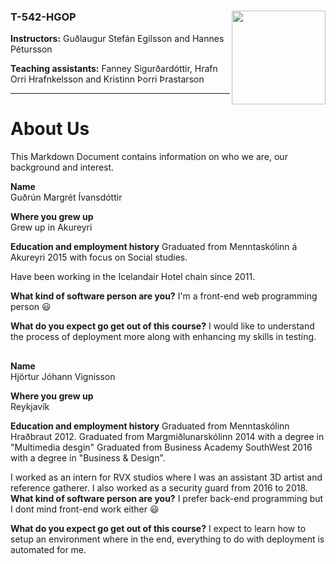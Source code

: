 ### T-542-HGOP <img align="right" width="150" height="150" src="http://iva2011.ru.is/images/default_mono.png">

**Instructors:** Guðlaugur Stefán Egilsson and Hannes Pétursson

**Teaching assistants:** Fanney Sigurðardóttir, Hrafn Orri Hrafnkelsson and Kristinn Þorri Þrastarson

---
# About Us 

This Markdown Document contains information on who we are, our background and interest.


**Name**  
Guðrún Margrét Ívansdóttir

**Where you grew up**  
Grew up in Akureyri

**Education and employment history**
Graduated from Menntaskólinn á Akureyri 2015 with focus on Social studies. 

Have been working in the Icelandair Hotel chain since 2011.

**What kind of software person are you?**
I'm a front-end web programming person :smiley:


**What do you expect go get out of this course?**
I would like to understand the process of deployment more along with enhancing my skills in testing. 

##

**Name**  
Hjörtur Jóhann Vignisson

**Where you grew up**  
Reykjavík

**Education and employment history**
Graduated from Menntaskólinn Hraðbraut 2012.
Graduated from Margmiðlunarskólinn 2014 with a degree in "Multimedia desgin"
Graduated from Business Academy SouthWest 2016 with a degree in "Business & Design".

I worked as an intern for RVX studios where I was an assistant 3D artist and reference gatherer.
I also worked as a security guard from 2016 to 2018.
**What kind of software person are you?**
I prefer back-end programming but I dont mind front-end work either :smiley:


**What do you expect go get out of this course?**
I expect to learn how to setup an environment where in the end, everything to do with deployment is automated for me.
